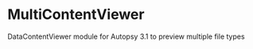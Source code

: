 MultiContentViewer
==================

DataContentViewer module for Autopsy 3.1 to preview multiple file types
